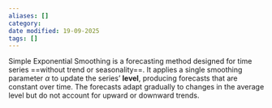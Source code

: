 ```yaml
---
aliases: []
category:
date modified: 19-09-2025
tags: []
---
```

Simple Exponential Smoothing is a forecasting method designed for time series ==without trend or seasonality==. It applies a single smoothing parameter $\alpha$ to update the series’ **level**, producing forecasts that are constant over time. The forecasts adapt gradually to changes in the average level but do not account for upward or downward trends.